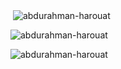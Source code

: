 <p>&nbsp;<img align="center" src="https://github-readme-stats.vercel.app/api?username=abdurahman-harouat&show_icons=true&locale=en" alt="abdurahman-harouat" /></p>
<p><img align="center" src="https://github-readme-streak-stats.herokuapp.com/?user=abdurahman-harouat&" alt="abdurahman-harouat" /></p>
<p><img align="left" src="https://github-readme-stats.vercel.app/api/top-langs?username=abdurahman-harouat&show_icons=true&locale=en&layout=compact" alt="abdurahman-harouat" /></p>
